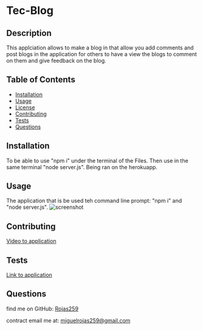 # Tec-Blog
## Description
This applciation allows to make a blog in that allow you add comments and post blogs in the application for others to have a view the blogs to comment on them and give feedback on the blog.
  ## Table of Contents
  - [Installation](#installation)
  - [Usage](#usage)
  - [License](#license)
  - [Contributing](#contributing)
  - [Tests](#tests)
  - [Questions](#questions)
  
  ## Installation
  To be able to use "npm i" under the terminal of the Files. Then use in the same terminal "node server.js".
  Being ran on the herokuapp.
  
  ## Usage
  The application that is be used teh command line prompt: "npm i" and "node server.js".
  ![screenshot]()
  
  ## Contributing
[Video to application](https://tec-blog-8-7423bee68757.herokuapp.com)
  
  ## Tests
  [Link to application](https://tec-blog-87-f67c630d1c40.herokuapp.com)
  
  ## Questions
  find me on GitHub: [Rojas259](https://github.com/Rojas259)

  contract email me at: [miguelrojas259@gmail.com](mailto:miguelrojas259@gmail.com)